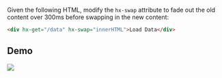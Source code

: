 Given the following HTML, modify the `hx-swap` attribute to fade out the old content over 300ms before swapping in the new content:

```html
<div hx-get="/data" hx-swap="innerHTML">Load Data</div>
```

## Demo

![](https://github.com/user-attachments/assets/43581769-00d8-41b3-a8c5-afee6f537f11)

